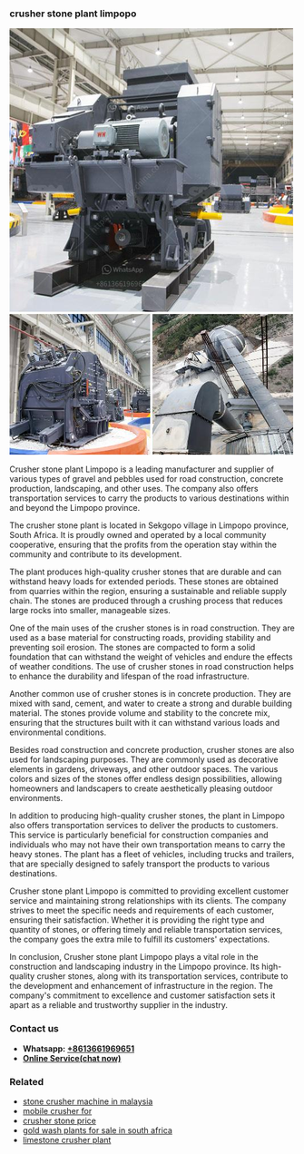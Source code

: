 <h3>crusher stone plant limpopo</h3><img src='1702260211.jpg' alt=''><p>Crusher stone plant Limpopo is a leading manufacturer and supplier of various types of gravel and pebbles used for road construction, concrete production, landscaping, and other uses. The company also offers transportation services to carry the products to various destinations within and beyond the Limpopo province.</p><p>The crusher stone plant is located in Sekgopo village in Limpopo province, South Africa. It is proudly owned and operated by a local community cooperative, ensuring that the profits from the operation stay within the community and contribute to its development.</p><p>The plant produces high-quality crusher stones that are durable and can withstand heavy loads for extended periods. These stones are obtained from quarries within the region, ensuring a sustainable and reliable supply chain. The stones are produced through a crushing process that reduces large rocks into smaller, manageable sizes.</p><p>One of the main uses of the crusher stones is in road construction. They are used as a base material for constructing roads, providing stability and preventing soil erosion. The stones are compacted to form a solid foundation that can withstand the weight of vehicles and endure the effects of weather conditions. The use of crusher stones in road construction helps to enhance the durability and lifespan of the road infrastructure.</p><p>Another common use of crusher stones is in concrete production. They are mixed with sand, cement, and water to create a strong and durable building material. The stones provide volume and stability to the concrete mix, ensuring that the structures built with it can withstand various loads and environmental conditions.</p><p>Besides road construction and concrete production, crusher stones are also used for landscaping purposes. They are commonly used as decorative elements in gardens, driveways, and other outdoor spaces. The various colors and sizes of the stones offer endless design possibilities, allowing homeowners and landscapers to create aesthetically pleasing outdoor environments.</p><p>In addition to producing high-quality crusher stones, the plant in Limpopo also offers transportation services to deliver the products to customers. This service is particularly beneficial for construction companies and individuals who may not have their own transportation means to carry the heavy stones. The plant has a fleet of vehicles, including trucks and trailers, that are specially designed to safely transport the products to various destinations.</p><p>Crusher stone plant Limpopo is committed to providing excellent customer service and maintaining strong relationships with its clients. The company strives to meet the specific needs and requirements of each customer, ensuring their satisfaction. Whether it is providing the right type and quantity of stones, or offering timely and reliable transportation services, the company goes the extra mile to fulfill its customers' expectations.</p><p>In conclusion, Crusher stone plant Limpopo plays a vital role in the construction and landscaping industry in the Limpopo province. Its high-quality crusher stones, along with its transportation services, contribute to the development and enhancement of infrastructure in the region. The company's commitment to excellence and customer satisfaction sets it apart as a reliable and trustworthy supplier in the industry.</p><h3>Contact us</h3><ul><li><strong>Whatsapp:&nbsp;<a href="https://wa.me/8613661969651">+8613661969651</a></strong></li><li><a href="https://swt.shibang-china.com/?git&amp;zhl&amp;crusher stone plant limpopo"><strong>Online Service(chat now)</strong></a></li></ul><h3>Related</h3><ul><li><a href='stone crusher machine in malaysia.md'>stone crusher machine in malaysia</a></li><li><a href='mobile crusher for.md'>mobile crusher for</a></li><li><a href='crusher stone price.md'>crusher stone price</a></li><li><a href='gold wash plants for sale in south africa.md'>gold wash plants for sale in south africa</a></li><li><a href='limestone crusher plant.md'>limestone crusher plant</a></li></ul>